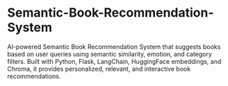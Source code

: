 # Semantic-Book-Recommendation-System
AI-powered Semantic Book Recommendation System that suggests books based on user queries using semantic similarity, emotion, and category filters. Built with Python, Flask, LangChain, HuggingFace embeddings, and Chroma, it provides personalized, relevant, and interactive book recommendations.
